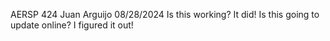 AERSP 424
Juan Arguijo
08/28/2024
Is this working? It did!
Is this going to update online? 
I figured it out!